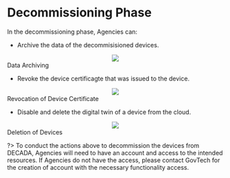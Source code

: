 # Decommissioning Phase

In the decommissioning phase, Agencies can:


- Archive the data of the decommisisioned devices.
<div align=center>
<img src="./images/decom3.png"/>
</div>
Data Archiving


- Revoke the device certificagte that was issued to the device.
<div align=center>
<img src="./images/decom2.png"/>
</div>
Revocation of Device Certificate


- Disable and delete the digital twin of a device from the cloud.
<div align=center>
<img src="./images/decom1.png"/>
</div>
Deletion of Devices

?> To conduct the actions above to decommission the devices from DECADA, Agencies will need to have an account and access to the intended resources. If Agencies do not have the access, please contact GovTech for the creation of account with the necessary functionality access.


